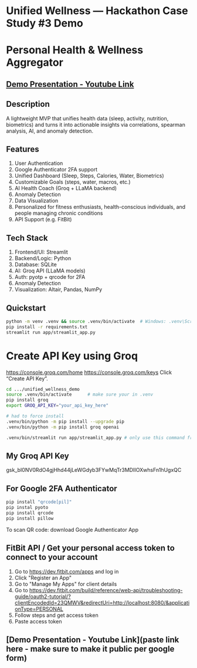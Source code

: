 
# Unified Wellness — Hackathon Case Study #3 Demo
# Personal Health & Wellness Aggregator

## [Demo Presentation - Youtube Link](https://youtu.be/By8E54HCc-8)

## Description
A lightweight MVP that unifies health data (sleep, activity, nutrition, biometrics) and turns it into
actionable insights via correlations, spearman analysis, AI, and anomaly detection.

## Features
1) User Authentication
2) Google Authenticator 2FA support
3) Unified Dashboard (Sleep, Steps, Calories, Water, Biometrics)
4) Customizable Goals (steps, water, macros, etc.)
5) AI Health Coach (Groq + LLaMA backend)
6) Anomaly Detection
7) Data Visualization
8) Personalized for fitness enthusiasts, health-conscious individuals, and people managing chronic conditions
9) API Support (e.g. FitBit)

## Tech Stack
1) Frontend/UI: Streamlit
2) Backend/Logic: Python
3) Database: SQLite
4) AI: Groq API (LLaMA models)
5) Auth: pyotp + qrcode for 2FA
6) Anomaly Detection
7) Visualization: Altair, Pandas, NumPy


## Quickstart

```bash
python -m venv .venv && source .venv/bin/activate  # Windows: .venv\Scripts\activate
pip install -r requirements.txt
streamlit run app/streamlit_app.py

```

# Create API Key using Groq
https://console.groq.com/home
https://console.groq.com/keys
Click “Create API Key”.



``` bash
cd .../unified_wellness_demo
source .venv/bin/activate      # make sure your in .venv 
pip install groq
export GROQ_API_KEY="your_api_key_here"

# had to force install
.venv/bin/python -m pip install --upgrade pip
.venv/bin/python -m pip install groq openai

.venv/bin/streamlit run app/streamlit_app.py # only use this command from now on to start up UI after implementing LLM, otherwise will not work
```

## My Groq API Key
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

## For Google 2FA Authenticator 

``` bash
pip install "qrcode[pil]"
pip instal pyoto
pip install qrcode
pip install pillow
```
To scan QR code: download Google Authenticator App

## FitBit API / Get your personal access token to connect to your account
1) Go to https://dev.fitbit.com/apps and log in
2) Click "Register an App"
3) Go to "Manage My Apps" for client details
4) Go to https://dev.fitbit.com/build/reference/web-api/troubleshooting-guide/oauth2-tutorial/?clientEncodedId=23QMWV&redirectUri=http://localhost:8080/&applicationType=PERSONAL
5) Follow steps and get access token
6) Paste access token

## [Demo Presentation - Youtube Link](paste link here - make sure to make it public per google form)
